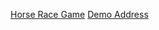 [Horse Race Game](https://horseracetests.xyz/images/horse-race-tests-speed1.png)
[Demo Address](https://horseracetests.xyz/game/CarGames/horse-race-tests-speed.html)
